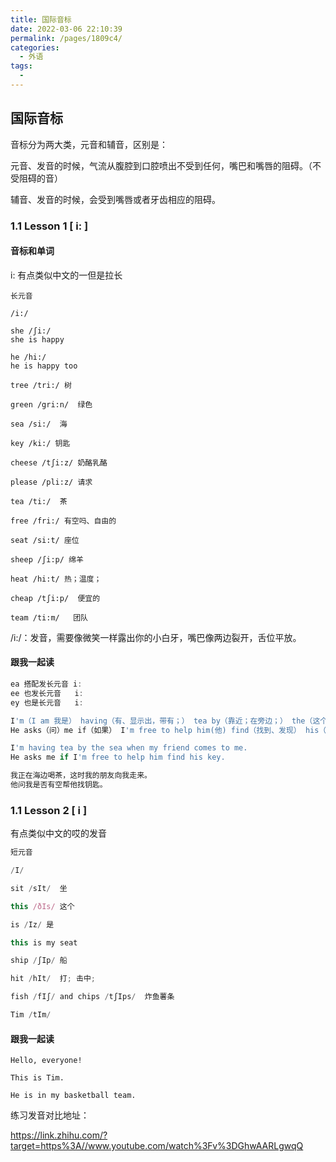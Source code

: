 ```yaml
---
title: 国际音标
date: 2022-03-06 22:10:39
permalink: /pages/1809c4/
categories:
  - 外语
tags:
  -
---
```


## 国际音标

音标分为两大类，元音和辅音，区别是：

元音、发音的时候，气流从腹腔到口腔喷出不受到任何，嘴巴和嘴唇的阻碍。（不受阻碍的音）

辅音、发音的时候，会受到嘴唇或者牙齿相应的阻碍。

### 1.1 Lesson 1 [ i: ] 

#### 音标和单词

i: 有点类似中文的一但是拉长

```  
长元音

/i:/

she /ʃi:/
she is happy

he /hi:/
he is happy too

tree /tri:/ 树

green /gri:n/  绿色

sea /si:/  海

key /ki:/ 钥匙

cheese /tʃi:z/ 奶酪乳酪

please /pli:z/ 请求

tea /ti:/  茶

free /fri:/ 有空吗、自由的

seat /si:t/ 座位

sheep /ʃi:p/ 绵羊

heat /hi:t/ 热；温度；

cheap /tʃi:p/  便宜的

team /ti:m/   团队
```

/i:/：发音，需要像微笑一样露出你的小白牙，嘴巴像两边裂开，舌位平放。

#### 跟我一起读

```javascript
ea 搭配发长元音 i:
ee 也发长元音   i:
ey 也是长元音   i:

I'm（I am 我是） having（有、显示出，带有；） tea by（靠近；在旁边；） the（这个） sea when（何时、当时） my friend comes to me.
He asks（问）me if（如果） I'm free to help him(他) find（找到、发现） his（他的、属于他的、与他有关的） key.

I'm having tea by the sea when my friend comes to me.
He asks me if I'm free to help him find his key.

我正在海边喝茶，这时我的朋友向我走来。
他问我是否有空帮他找钥匙。
```

### 1.1 Lesson 2 [ i ] 

有点类似中文的哎的发音

```javascript
短元音

/I/

sit /sIt/  坐

this /ðIs/ 这个

is /Iz/ 是 

this is my seat

ship /ʃIp/ 船

hit /hIt/  打; 击中;

fish /fIʃ/ and chips /tʃIps/  炸鱼薯条

Tim /tIm/ 
```

#### 跟我一起读

```
Hello, everyone!

This is Tim.

He is in my basketball team.
```

练习发音对比地址：

https://link.zhihu.com/?target=https%3A//www.youtube.com/watch%3Fv%3DGhwAARLgwqQ
